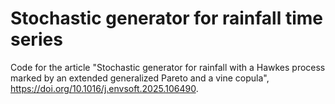 # Stochastic generator for rainfall time series

Code for the article "Stochastic generator for rainfall with a Hawkes process marked by an extended generalized Pareto and a vine copula", https://doi.org/10.1016/j.envsoft.2025.106490.
